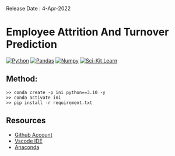 Release Date : 4-Apr-2022

# Employee Attrition And Turnover Prediction
[![Python](https://img.shields.io/pypi/pyversions/tensorflow.svg?style=plastic)](https://badge.fury.io/py/tensorflow)
[![Pandas](https://en.wikipedia.org/wiki/Pandas_%28software%29#/media/File:Pandas_logo.svg)](https://pandas.pydata.org/getting_started.html)
[![Numpy]()](https://numpy.org/install/)
[![Sci-Kit Learn]()](https://scikit-learn.org/stable/install.html)

## Method:
```Conda
>> conda create -p ini python==3.10 -y
>> conda activate ini 
>> pip install -r requirement.txt 
```

## Resources
- [Github Account](https://github.com/HenilJain)
- [Vscode IDE](https://code.visualstudio.com/)
- [Anaconda](https://www.anaconda.com/)






